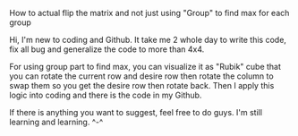 How to actual flip the matrix and not just using "Group" to find max for each group

Hi, I'm new to coding and Github. It take me 2 whole day to write this code, fix all bug and generalize the code to more than 4x4. 

For using group part to find max, you can visualize it as "Rubik" cube that you can rotate the current row and desire row then rotate the column to swap them so you get the desire row then rotate back.
Then I apply this logic into coding and there is the code in my Github.

If there is anything you want to suggest, feel free to do guys. I'm still learning and learning. ^-^
